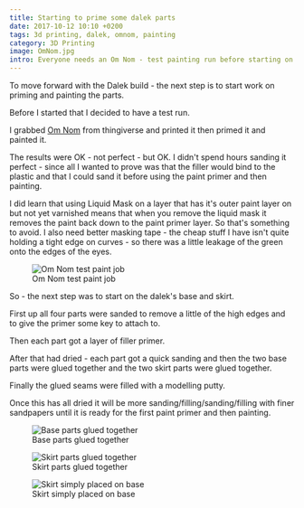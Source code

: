 ```yaml
---
title: Starting to prime some dalek parts
date: 2017-10-12 10:10 +0200
tags: 3d printing, dalek, omnom, painting
category: 3D Printing
image: OmNom.jpg
intro: Everyone needs an Om Nom - test painting run before starting on the dalek assembly
---
```


To move forward with the Dalek build - the next step is to start work on priming and painting the parts.

Before I started that I decided to have a test run.

I grabbed [Om Nom](https://www.thingiverse.com/thing:2493217) from thingiverse and printed it then primed it and painted it.

The results were OK - not perfect - but OK. I didn't spend hours sanding it perfect - since all I wanted to prove was that the filler would bind to the plastic and that I could sand it before using the paint primer and then painting.

I did learn that using Liquid Mask on a layer that has it's outer paint layer on but not yet varnished means that when you remove the liquid mask it removes the paint back down to the paint primer layer. So that's something to avoid. I also need better masking tape - the cheap stuff I have isn't quite holding a tight edge on curves - so there was a little leakage of the green onto the edges of the eyes.

<figure class="figure w-100 text-center">
    <img class="figure-img img-fluid rounded" src="/images/posts/2017/10/OmNom.jpg" title="Om Nom test paint job" alt="Om Nom test paint job"/>
    <figcaption class="figure-caption">Om Nom test paint job</figcaption>
</figure>

So - the next step was to start on the dalek's base and skirt.

First up all four parts were sanded to remove a little of the high edges and to give the primer some key to attach to.

Then each part got a layer of filler primer.

After that had dried - each part got a quick sanding and then the two base parts were glued together and the two skirt parts were glued together.

Finally the glued seams were filled with a modelling putty.

Once this has all dried it will be more sanding/filling/sanding/filling with finer sandpapers until it is ready for the first paint primer and then painting.

<figure class="figure w-100 text-center">
    <img class="figure-img img-fluid rounded" src="/images/posts/2017/10/12-Base.jpg" title="Base parts glued together" alt="Base parts glued together"/>
    <figcaption class="figure-caption">Base parts glued together</figcaption>
</figure>

<figure class="figure w-100 text-center">
    <img class="figure-img img-fluid rounded" src="/images/posts/2017/10/Skirt.jpg" title="Skirt parts glued together" alt="Skirt parts glued together"/>
    <figcaption class="figure-caption">Skirt parts glued together</figcaption>
</figure>

<figure class="figure w-100 text-center">
    <img class="figure-img img-fluid rounded" src="/images/posts/2017/10/BaseAndSkirt.jpg" title="Skirt simply placed on base" alt="Skirt simply placed on base"/>
    <figcaption class="figure-caption">Skirt simply placed on base</figcaption>
</figure>
